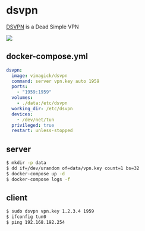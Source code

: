 dsvpn
=====

[DSVPN][1] is a Dead Simple VPN

![][2]

docker-compose.yml
------------------

```yaml
dsvpn:
  image: vimagick/dsvpn
  command: server vpn.key auto 1959
  ports:
    - "1959:1959"
  volumes:
    - ./data:/etc/dsvpn
  working_dir: /etc/dsvpn
  devices:
    - /dev/net/tun
  privileged: true
  restart: unless-stopped
```

server
------

```bash
$ mkdir -p data
$ dd if=/dev/urandom of=data/vpn.key count=1 bs=32
$ docker-compose up -d
$ docker-compose logs -f
```

client
------

```bash
$ sudo dsvpn vpn.key 1.2.3.4 1959
$ ifconfig tun0
$ ping 192.168.192.254
```

[1]: https://github.com/jedisct1/dsvpn
[2]: https://github.com/jedisct1/dsvpn/raw/master/logo.png
